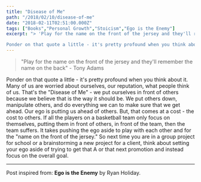 ```yaml
---
title: "Disease of Me"
path: "/2018/02/10/disease-of-me"
date: "2018-02-11T02:51:00.000Z"
tags: ["Books","Personal Growth","Stoicism","Ego is the Enemy"]
excerpt: "> 'Play for the name on the front of the jersey and they'll remember the name on the back' - Tony Adams

Ponder on that quote a little - it's pretty profound when you think about it. Many of us are..."
---
```


> "Play for the name on the front of the jersey and they'll remember the name on the back" - Tony Adams

Ponder on that quote a little - it's pretty profound when you think about it. Many of us are worried about ourselves, our reputation, what people think of us. That's the "Disease of Me" - we put ourselves in front of others because we believe that is the way it should be. We put others down, manipulate others, and do everything we can to make sure that we get ahead. Our ego is putting us ahead of others. But, that comes at a cost - the cost to others. If all the players on a basketball team only focus on themselves, putting them in front of others, in front of the team, then the team suffers. It takes pushing the ego aside to play with each other and for the "name on the front of the jersey." So next time you are in a group project for school or a brainstorming a new project for a client, think about setting your ego aside of trying to get that A or that next promotion and instead focus on the overall goal.

---

Post inspired from: **Ego is the Enemy** by Ryan Holiday.
